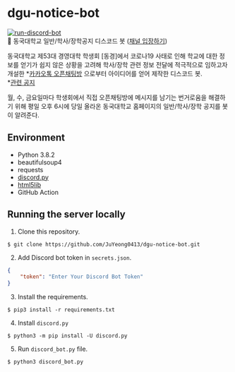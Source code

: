 # dgu-notice-bot
[![run-discord-bot](https://github.com/JuYeong0413/dgu-notice-bot/actions/workflows/workflow.yml/badge.svg?branch=main)](https://github.com/JuYeong0413/dgu-notice-bot/actions/workflows/workflow.yml)  
:elephant: 동국대학교 일반/학사/장학공지 디스코드 봇 ([채널 입장하기](https://discord.gg/XUhKUdA7Yx))  
  
동국대학교 제53대 경영대학 학생회 [동경]에서 코로나19 사태로 인해 학교에 대한 정보를 얻기가 쉽지 않은 상황을 고려해
학사/장학 관련 정보 전달에 적극적으로 임하고자 개설한 *[카카오톡 오픈채팅방](https://open.kakao.com/o/gxsRLaOc)
으로부터 아이디어를 얻어 제작한 디스코드 봇.  
*[관련 공지](https://www.facebook.com/938846786196643/posts/3602506079830687/?d=n)  
  
월, 수, 금요일마다 학생회에서 직접 오픈채팅방에 메시지를 남기는 번거로움을 해결하기 위해 평일 오후 6시에 당일 올라온
동국대학교 홈페이지의 일반/학사/장학 공지를 봇이 알려준다.  

## Environment
* Python 3.8.2
* beautifulsoup4
* requests
* [discord.py](https://github.com/Rapptz/discord.py)
* [html5lib](https://github.com/html5lib/html5lib-python)
* GitHub Action

## Running the server locally
1. Clone this repository.
```terminal
$ git clone https://github.com/JuYeong0413/dgu-notice-bot.git
```
2. Add Discord bot token in `secrets.json`.
```json
{
    "token": "Enter Your Discord Bot Token"
}
```
3. Install the requirements.
```terminal
$ pip3 install -r requirements.txt
```
4. Install `discord.py`
```terminal
$ python3 -m pip install -U discord.py
```
5. Run `discord_bot.py` file.
```terminal
$ python3 discord_bot.py
```
